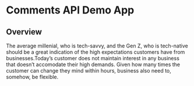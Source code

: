 # Comments API Demo App

## Overview

The average millenial, who is tech-savvy, and the Gen Z, who is tech-native should be a great indication of the high expectations customers have from businesses.Today’s customer does not maintain interest in any business that doesn’t accomodate their high demands. Given how many times the customer can change they mind within hours, business also need to, somehow, be flexible.
